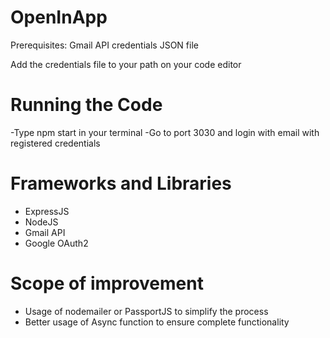 # OpenInApp

Prerequisites:
Gmail API credentials JSON file

Add the credentials file to your path on your code editor

# Running the Code
-Type npm start in your terminal 
-Go to port 3030 and login with email with registered credentials


# Frameworks and Libraries

- ExpressJS
- NodeJS
- Gmail API
- Google OAuth2

# Scope of improvement

- Usage of nodemailer or PassportJS to simplify the process
- Better usage of Async function to ensure complete functionality




